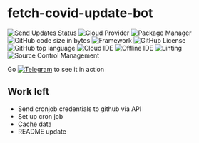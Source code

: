 # fetch-covid-update-bot

[![Send Updates Status](https://github.com/humble-barnacle001/fetch-covid-update-bot/actions/workflows/sendUpdates.yml/badge.svg)](https://github.com/humble-barnacle001/fetch-covid-update-bot/actions/workflows/sendUpdates.yml)
![Cloud Provider](https://img.shields.io/badge/Vercel-000000?style=flat&logo=vercel&logoColor=white)
![Package Manager](https://img.shields.io/badge/npm-CB3837?style=flat&logo=npm&logoColor=white)
![GitHub code size in bytes](https://img.shields.io/github/languages/code-size/humble-barnacle001/fetch-covid-update-bot)
![Framework](https://img.shields.io/badge/Next.js-111111?logo=nextdotjs)
![GitHub License](https://img.shields.io/github/license/humble-barnacle001/fetch-covid-update-bot)
![GitHub top language](https://img.shields.io/github/languages/top/humble-barnacle001/fetch-covid-update-bot)
![Cloud IDE](https://img.shields.io/badge/Gitpod-000000?logo=gitpod&logoColor=#FFAE33)
![Offline IDE](https://img.shields.io/badge/Visual_Studio_Code-0078D4?logo=visual%20studio%20code&logoColor=white)
![Linting](https://img.shields.io/badge/prettier-1A2C34?logo=prettier&logoColor=F7BA3E)
![Source Control Management](https://img.shields.io/badge/GIT-E44C30?logo=git&logoColor=white)


Go [![Telegram](https://img.shields.io/badge/Telegram-2CA5E0?logo=telegram&logoColor=white)](https://t.me/covid19_india_updates_bot) to see it in action

## Work left

-   Send cronjob credentials to github via API
-   Set up cron job
-   Cache data
-   README update
